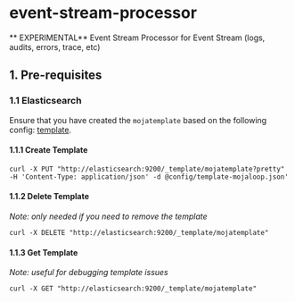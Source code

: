 # event-stream-processor
** EXPERIMENTAL** Event Stream Processor for Event Stream (logs, audits, errors, trace, etc)

## 1. Pre-requisites

### 1.1 Elasticsearch

Ensure that you have created the `mojatemplate` based on the following config: [template](./config/template-mojaloop.json).

#### 1.1.1 Create Template
 ```curl
 curl -X PUT "http://elasticsearch:9200/_template/mojatemplate?pretty" -H 'Content-Type: application/json' -d @config/template-mojaloop.json'
 ```

#### 1.1.2 Delete Template
_Note: only needed if you need to remove the template_
 ```curl
 curl -X DELETE "http://elasticsearch:9200/_template/mojatemplate"
 ```
 
 #### 1.1.3 Get Template
 _Note: useful for debugging template issues_
 ```curl
 curl -X GET "http://elasticsearch:9200/_template/mojatemplate"
 ```
 
